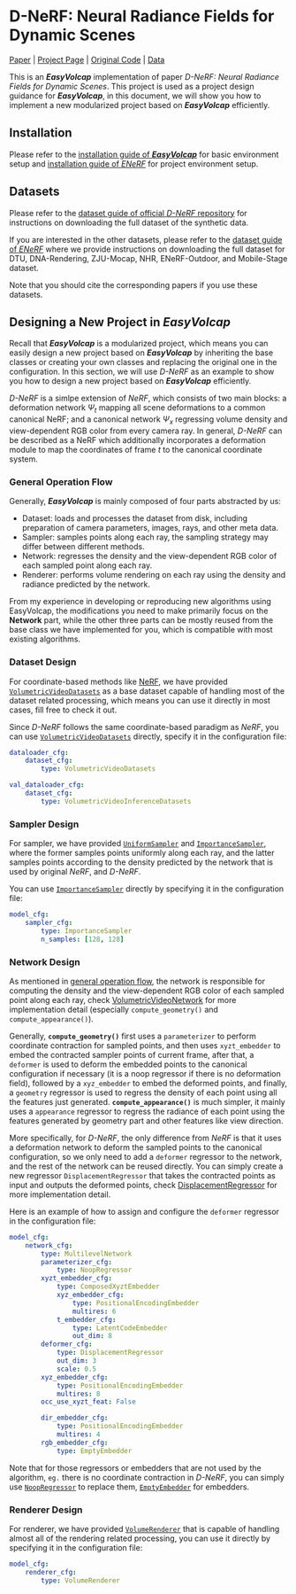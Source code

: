 # D-NeRF: Neural Radiance Fields for Dynamic Scenes

[Paper](https://arxiv.org/abs/2011.13961) | [Project Page](https://www.albertpumarola.com/research/D-NeRF/index.html) | [Original Code](https://github.com/albertpumarola/D-NeRF) | [Data](https://www.dropbox.com/s/0bf6fl0ye2vz3vr/data.zip?dl=0)

This is an ***EasyVolcap*** implementation of paper *D-NeRF: Neural Radiance Fields for Dynamic Scenes*. This project is used as a project design guidance for ***EasyVolcap***, in this document, we will show you how to implement a new modularized project based on ***EasyVolcap*** efficiently.


## Installation

Please refer to the [installation guide of ***EasyVolcap***](../../readme.md#installation) for basic environment setup and [installation guide of *ENeRF*](./enerf.md#installation) for project environment setup.


## Datasets

Please refer to the [dataset guide of official *D-NeRF* repository](https://github.com/albertpumarola/D-NeRF#download-dataset) for instructions on downloading the full dataset of the synthetic data.

If you are interested in the other datasets, please refer to the [dataset guide of *ENeRF*](./enerf.md#datasets) where we provide instructions on downloading the full dataset for DTU, DNA-Rendering, ZJU-Mocap, NHR, ENeRF-Outdoor, and Mobile-Stage dataset.

Note that you should cite the corresponding papers if you use these datasets.


## Designing a New Project in ***EasyVolcap***

Recall that ***EasyVolcap*** is a modularized project, which means you can easily design a new project based on ***EasyVolcap*** by inheriting the base classes or creating your own classes and replacing the original one in the configuration. In this section, we will use *D-NeRF* as an example to show you how to design a new project based on ***EasyVolcap*** efficiently.

*D-NeRF* is a simlpe extension of *NeRF*, which consists of two main blocks: a deformation network $Ψ_t$ mapping all scene deformations to a common canonical NeRF; and a canonical network $Ψ_x$ regressing volume density and view-dependent RGB color from every camera ray. In general, *D-NeRF* can be described as a NeRF which additionally incorporates a deformation module to map the coordinates of frame $t$ to the canonical coordinate system.

### General Operation Flow

Generally, ***EasyVolcap*** is mainly composed of four parts abstracted by us:
- Dataset: loads and processes the dataset from disk, including preparation of camera parameters, images, rays, and other meta data.
- Sampler: samples points along each ray, the sampling strategy may differ between different methods.
- Network: regresses the density and the view-dependent RGB color of each sampled point along each ray.
- Renderer: performs volume rendering on each ray using the density and radiance predicted by the network.

From my experience in developing or reproducing new algorithms using EasyVolcap, the modifications you need to make primarily focus on the **Network** part, while the other three parts can be mostly reused from the base class we have implemented for you, which is compatible with most existing algorithms.

### Dataset Design

For coordinate-based methods like [NeRF](https://www.matthewtancik.com/nerf), we have provided [`VolumetricVideoDatasets`](../../easyvolcap/dataloaders/datasets/volumetric_video_dataset.py) as a base dataset capable of handling most of the dataset related processing, which means you can use it directly in most cases, fill free to check it out.

Since *D-NeRF* follows the same coordinate-based paradigm as *NeRF*, you can use [`VolumetricVideoDatasets`](../../easyvolcap/dataloaders/datasets/volumetric_video_dataset.py) directly, specify it in the configuration file:

```yaml
dataloader_cfg:
    dataset_cfg:
        type: VolumetricVideoDatasets

val_dataloader_cfg:
    dataset_cfg:
        type: VolumetricVideoInferenceDatasets
```

### Sampler Design

For sampler, we have provided [`UniformSampler`](../../easyvolcap/models/samplers/uniform_sampler.py) and [`ImportanceSampler`](../../easyvolcap/models/samplers/importance_sampler.py), where the former samples points uniformly along each ray, and the latter samples points according to the density predicted by the network that is used by original *NeRF*, and *D-NeRF*.

You can use [`ImportanceSampler`](../../easyvolcap/models/samplers/importance_sampler.py) directly by specifying it in the configuration file:

```yaml
model_cfg:
    sampler_cfg:
        type: ImportanceSampler
        n_samples: [128, 128]
```

### Network Design

As mentioned in [general operation flow](#general-operation-flow), the network is responsible for computing the density and the view-dependent RGB color of each sampled point along each ray, check [VolumetricVideoNetwork](../../easyvolcap/models/networks/volumetric_video_network.py) for more implementation detail (especially `compute_geometry()` and `compute_appearance()`).

Generally, **`compute_geometry()`** first uses a `parameterizer` to perform coordinate contraction for sampled points, and then uses `xyzt_embedder` to embed the contracted sampler points of current frame, after that, a `deformer` is used to deform the embedded points to the canonical configuration if necessary (it is a noop regressor if there is no deformation field), followed by a `xyz_embedder` to embed the deformed points, and finally, a `geometry` regressor is used to regress the density of each point using all the features just generated. **`compute_appearance()`** is much simpler, it mainly uses a `appearance` regressor to regress the radiance of each point using the features generated by geometry part and other features like view direction.

More specifically, for *D-NeRF*, the only difference from *NeRF* is that it uses a deformation network to deform the sampled points to the canonical configuration, so we only need to add a `deformer` regressor to the network, and the rest of the network can be reused directly. You can simply create a new regressor `DisplacementRegressor` that takes the contracted points as input and outputs the deformed points, check [DisplacementRegressor](../../easyvolcap/models/networks/regressors/displacement_regressor.py) for more implementation detail.

Here is an example of how to assign and configure the `deformer` regressor in the configuration file:

```yaml
model_cfg:
    network_cfg:
        type: MultilevelNetwork
        parameterizer_cfg:
            type: NoopRegressor
        xyzt_embedder_cfg:
            type: ComposedXyztEmbedder
            xyz_embedder_cfg:
                type: PositionalEncodingEmbedder
                multires: 6
            t_embedder_cfg:
                type: LatentCodeEmbedder
                out_dim: 8
        deformer_cfg:
            type: DisplacementRegressor
            out_dim: 3
            scale: 0.5
        xyz_embedder_cfg:
            type: PositionalEncodingEmbedder
            multires: 8
        occ_use_xyzt_feat: False

        dir_embedder_cfg:
            type: PositionalEncodingEmbedder
            multires: 4
        rgb_embedder_cfg:
            type: EmptyEmbedder
```

Note that for those regressors or embedders that are not used by the algorithm, `eg.` there is no coordinate contraction in *D-NeRF*, you can simply use [`NoopRegressor`](../../easyvolcap/models/networks/regressors/noop_regressor.py) to replace them, [`EmptyEmbedder`](../../easyvolcap/models/networks/embedders/empty_embedder.py) for embedders.

### Renderer Design

For renderer, we have provided [`VolumeRenderer`](../../easyvolcap/models/renderers/volume_renderer.py) that is capable of handling almost all of the rendering related processing, you can use it directly by specifying it in the configuration file:

```yaml
model_cfg:
    renderer_cfg:
        type: VolumeRenderer
```
